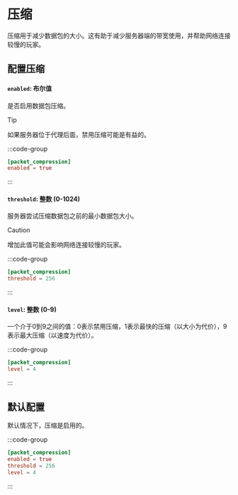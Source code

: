 # 压缩
压缩用于减少数据包的大小。这有助于减少服务器端的带宽使用，并帮助网络连接较慢的玩家。

## 配置压缩

#### `enabled`: 布尔值
是否启用数据包压缩。

> [!TIP]
> 如果服务器位于代理后面，禁用压缩可能是有益的。

:::code-group
```toml [features.toml] {2}
[packet_compression]
enabled = true
```
:::

#### `threshold`: 整数 (0-1024)

服务器尝试压缩数据包之前的最小数据包大小。

> [!CAUTION]
> 增加此值可能会影响网络连接较慢的玩家。

:::code-group
```toml [features.toml] {2}
[packet_compression]
threshold = 256
```
:::

#### `level`: 整数 (0-9)

一个介于0到9之间的值：0表示禁用压缩，1表示最快的压缩（以大小为代价），9表示最大压缩（以速度为代价）。

:::code-group
```toml [features.toml] {2}
[packet_compression]
level = 4
```
:::

## 默认配置

默认情况下，压缩是启用的。

:::code-group
```toml [features.toml]
[packet_compression]
enabled = true
threshold = 256
level = 4
```
:::
